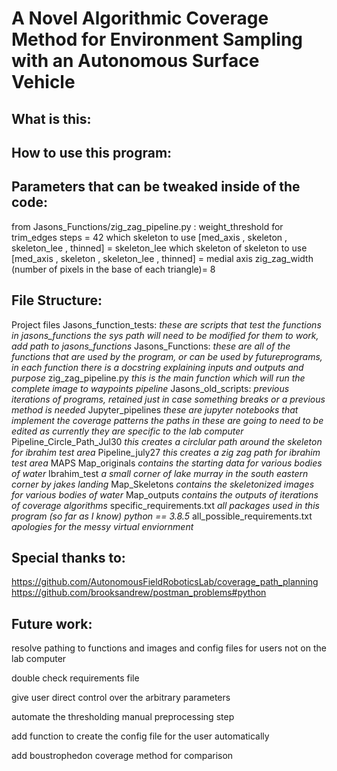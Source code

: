 # A Novel Algorithmic Coverage Method for Environment Sampling with an Autonomous Surface Vehicle




## What is this:




## How to use this program:




## Parameters that can be tweaked inside of the code:

from Jasons_Functions/zig_zag_pipeline.py : 
weight_threshold for trim_edges steps = 42
which skeleton to use [med_axis , skeleton , skeleton_lee , thinned] = skeleton_lee
which skeleton of skeleton to use [med_axis , skeleton , skeleton_lee , thinned] = medial axis
zig_zag_width (number of pixels in the base of each triangle)= 8




## File Structure:
Project files
    Jasons_function_tests: 
        *these are scripts that test the functions in jasons_functions*
        *the sys path will need to be modified for them to work, add path to jasons_functions*
    Jasons_Functions:
        *these are all of the functions that are used by the program, or can be used by futureprograms, in each function there is a docstring explaining inputs and outputs and purpose*
        zig_zag_pipeline.py
            *this is the main function which will run the complete image to waypoints pipeline*
    Jasons_old_scripts:
        *previous iterations of programs, retained just in case something breaks or a previous method is needed*
    Jupyter_pipelines
        *these are jupyter notebooks that implement the coverage patterns*
        *the paths in these are going to need to be edited as currently they are specific to the lab computer*
        Pipeline_Circle_Path_Jul30
            *this creates a circlular path around the skeleton for ibrahim test area*
        Pipeline_july27
            *this creates a zig zag path for ibrahim test area*
    MAPS
        Map_originals
            *contains the starting data for various bodies of water*
            Ibrahim_test
                *a small corner of lake murray in the south eastern corner by jakes landing*
        Map_Skeletons
            *contains the skeletonized images for various bodies of water*
        Map_outputs
            *contains the outputs of iterations of coverage algorithms*
specific_requirements.txt
    *all packages used in this program (so far as I know)*
    *python == 3.8.5*
all_possible_requirements.txt
    *apologies for the messy virtual enviornment*


## Special thanks to:
https://github.com/AutonomousFieldRoboticsLab/coverage_path_planning
https://github.com/brooksandrew/postman_problems#python

## Future work:

resolve pathing to functions and images and config files for users not on the lab computer

double check requirements file 

give user direct control over the arbitrary parameters

automate the thresholding manual preprocessing step

add function to create the config file for the user automatically

add boustrophedon coverage method for comparison 
